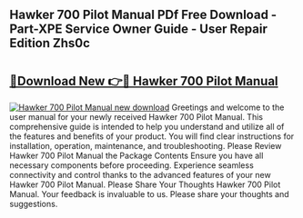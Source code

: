 ## Hawker 700 Pilot Manual PDf Free Download - Part-XPE Service Owner Guide - User Repair Edition Zhs0c

# <h2><a href="http://bc68794.oget.top/?id=Hawker+700+Pilot+Manual">🔗Download New 👉🔴 Hawker 700 Pilot Manual</a></h2>

[![Hawker 700 Pilot Manual new download](https://i.imgur.com/5g1atiW.png)](http://bc68794.oget.top/?id=Hawker+700+Pilot+Manual)
Greetings and welcome to the user manual for your newly received Hawker 700 Pilot Manual. This comprehensive guide is intended to help you understand and utilize all of the features and benefits of your product. You will find clear instructions for installation, operation, maintenance, and troubleshooting. Please Review Hawker 700 Pilot Manual the Package Contents Ensure you have all necessary components before proceeding. Experience seamless connectivity and control thanks to the advanced features of your new Hawker 700 Pilot Manual. Please Share Your Thoughts Hawker 700 Pilot Manual. Your feedback is invaluable to us. Please share your thoughts and suggestions.
